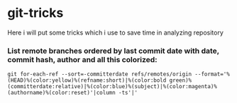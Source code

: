 # git-tricks

Here i will put some tricks which i use to save time in analyzing repository

### List remote branches ordered by last commit date with date, commit hash, author and all this colorized:

`git for-each-ref --sort=-committerdate refs/remotes/origin --format='%(HEAD)%(color:yellow)%(refname:short)|%(color:bold green)%(committerdate:relative)|%(color:blue)%(subject)|%(color:magenta)%(authorname)%(color:reset)'|column -ts'|'`

